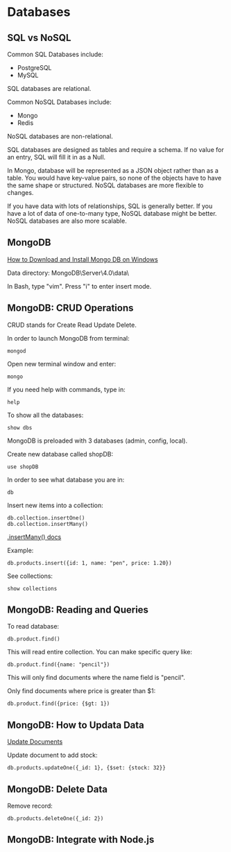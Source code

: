 # Databases

## SQL vs NoSQL

Common SQL Databases include:

* PostgreSQL
* MySQL

SQL databases are relational. 

Common NoSQL Databases include:

* Mongo
* Redis

NoSQL databases are non-relational. 

SQL databases are designed as tables and require a schema. If no value for an entry, SQL will fill it in as a Null. 

In Mongo, database will be represented as a JSON object rather than as a table. You would have key-value pairs, so none of the objects have to have the same shape or structured. NoSQL databases are more flexible to changes. 

If you have data with lots of relationships, SQL is generally better. If you have a lot of data of one-to-many type, NoSQL database might be better. NoSQL databases are also more scalable. 

## MongoDB

[How to Download and Install Mongo DB on Windows](https://medium.com/@LondonAppBrewery/how-to-download-install-mongodb-on-windows-4ee4b3493514)

Data directory: MongoDB\Server\4.0\data\

In Bash, type "vim". Press "i" to enter insert mode. 

## MongoDB: CRUD Operations

CRUD stands for Create Read Update Delete. 

In order to launch MongoDB from terminal:

```
mongod
```

Open new terminal window and enter:

```
mongo
```

If you need help with commands, type in:

```
help
```

To show all the databases:

```
show dbs
```

MongoDB is preloaded with 3 databases (admin, config, local). 

Create new database called shopDB:

```
use shopDB
```

In order to see what database you are in:

```
db
```

Insert new items into a collection:

```
db.collection.insertOne()
db.collection.insertMany()
```

[.insertMany() docs](https://docs.mongodb.com/manual/reference/method/db.collection.insertMany/#db.collection.insertMany)

Example:

```
db.products.insert({id: 1, name: "pen", price: 1.20})
```

See collections:

```
show collections
```

## MongoDB: Reading and Queries

To read database:

```
db.product.find()
```

This will read entire collection. You can make specific query like:

```
db.product.find({name: "pencil"})
```

This will only find documents where the name field is "pencil". 

Only find documents where price is greater than $1:

```
db.product.find({price: {$gt: 1})
```

## MongoDB: How to Updata Data

[Update Documents](https://docs.mongodb.com/manual/tutorial/update-documents/)

Update document to add stock:

```
db.products.updateOne({_id: 1}, {$set: {stock: 32}}
```

## MongoDB: Delete Data

Remove record:

```
db.products.deleteOne({_id: 2})
```

## MongoDB: Integrate with Node.js

